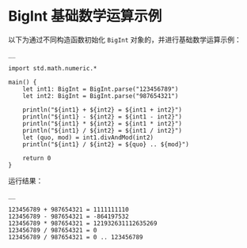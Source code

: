 
# BigInt 基础数学运算示例

以下为通过不同构造函数初始化 `BigInt` 对象的，并进行基础数学运算示例：
    
    __
    
    import std.math.numeric.*
    
    main() {
        let int1: BigInt = BigInt.parse("123456789")
        let int2: BigInt = BigInt.parse("987654321")
    
        println("${int1} + ${int2} = ${int1 + int2}")
        println("${int1} - ${int2} = ${int1 - int2}")
        println("${int1} * ${int2} = ${int1 * int2}")
        println("${int1} / ${int2} = ${int1 / int2}")
        let (quo, mod) = int1.divAndMod(int2)
        println("${int1} / ${int2} = ${quo} .. ${mod}")
    
        return 0
    }
    
运行结果：
    
    __
    
    123456789 + 987654321 = 1111111110
    123456789 - 987654321 = -864197532
    123456789 * 987654321 = 121932631112635269
    123456789 / 987654321 = 0
    123456789 / 987654321 = 0 .. 123456789